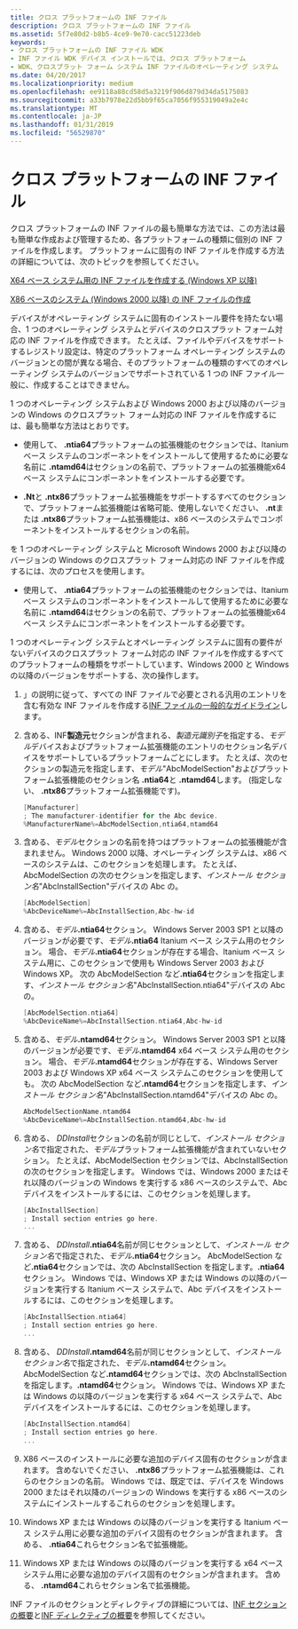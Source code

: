 ```yaml
---
title: クロス プラットフォームの INF ファイル
description: クロス プラットフォームの INF ファイル
ms.assetid: 5f7e80d2-b8b5-4ce9-9e70-cacc51223deb
keywords:
- クロス プラットフォームの INF ファイル WDK
- INF ファイル WDK デバイス インストールでは、クロス プラットフォーム
- WDK、クロスプラット フォーム システム INF ファイルのオペレーティング システム
ms.date: 04/20/2017
ms.localizationpriority: medium
ms.openlocfilehash: ee9118a88cd58d5a3219f906d879d34da5175083
ms.sourcegitcommit: a33b7978e22d5bb9f65ca7056f955319049a2e4c
ms.translationtype: MT
ms.contentlocale: ja-JP
ms.lasthandoff: 01/31/2019
ms.locfileid: "56529870"
---
```

# <a name="cross-platform-inf-files"></a>クロス プラットフォームの INF ファイル


クロス プラットフォームの INF ファイルの最も簡単な方法では、この方法は最も簡単な作成および管理するため、各プラットフォームの種類に個別の INF ファイルを作成します。 プラットフォームに固有の INF ファイルを作成する方法の詳細については、次のトピックを参照してください。

[X64 ベース システム用の INF ファイルを作成する (Windows XP 以降)](inf-file-platform-extensions-and-x64-based-systems.md#creating-inf-files-for-x64-based-systems--windows-xp-and-later-)

[X86 ベースのシステム (Windows 2000 以降) の INF ファイルの作成](inf-file-platform-extensions-and-x86-based-systems.md#creating-inf-files-for-x86-based-systems--windows-2000-and-later-)

デバイスがオペレーティング システムに固有のインストール要件を持たない場合、1 つのオペレーティング システムとデバイスのクロスプラット フォーム対応の INF ファイルを作成できます。 たとえば、ファイルやデバイスをサポートするレジストリ設定は、特定のプラットフォーム オペレーティング システムのバージョンとの間が異なる場合、そのプラットフォームの種類のすべてのオペレーティング システムのバージョンでサポートされている 1 つの INF ファイル一般に、作成することはできません。

1 つのオペレーティング システムおよび Windows 2000 および以降のバージョンの Windows のクロスプラット フォーム対応の INF ファイルを作成するには、最も簡単な方法はとおりです。

-   使用して、 **.ntia64**プラットフォームの拡張機能のセクションでは、Itanium ベース システムのコンポーネントをインストールして使用するために必要な名前に **.ntamd64**はセクションの名前で、プラットフォームの拡張機能x64 ベース システムにコンポーネントをインストールする必要です。

-   **.Nt**と **.ntx86**プラットフォーム拡張機能をサポートするすべてのセクションで、プラットフォーム拡張機能は省略可能、使用しないでください、 **.nt**または **.ntx86**プラットフォーム拡張機能は、x86 ベースのシステムでコンポーネントをインストールするセクションの名前。

を 1 つのオペレーティング システムと Microsoft Windows 2000 および以降のバージョンの Windows のクロスプラット フォーム対応の INF ファイルを作成するには、次のプロセスを使用します。

-   使用して、 **.ntia64**プラットフォームの拡張機能のセクションでは、Itanium ベース システムのコンポーネントをインストールして使用するために必要な名前に **.ntamd64**はセクションの名前で、プラットフォームの拡張機能x64 ベース システムにコンポーネントをインストールする必要です。

1 つのオペレーティング システムとオペレーティング システムに固有の要件がないデバイスのクロスプラット フォーム対応の INF ファイルを作成するすべてのプラットフォームの種類をサポートしています、Windows 2000 と Windows の以降のバージョンをサポートする、次の操作します。

1. 」の説明に従って、すべての INF ファイルで必要とされる汎用のエントリを含む有効な INF ファイルを作成する[INF ファイルの一般的なガイドライン](general-guidelines-for-inf-files.md)します。

2. 含める、INF**製造元**セクションが含まれる、*製造元識別子*を指定する、*モデル*デバイスおよびプラットフォーム拡張機能のエントリのセクション名デバイスをサポートしているプラットフォームごとにします。 たとえば、次のセクションの製造元を指定します、*モデル*"AbcModelSection"およびプラットフォーム拡張機能のセクション名 **.ntia64**と **.ntamd64**します。 (指定しない、 **.ntx86**プラットフォーム拡張機能です)。

   ```cpp
   [Manufacturer]
   ; The manufacturer-identifier for the Abc device.
   %ManufacturerName%=AbcModelSection,ntia64,ntamd64
   ```

3. 含める、*モデル*セクションの名前を持つはプラットフォームの拡張機能が含まれません。 Windows 2000 以降、オペレーティング システムは、x86 ベースのシステムは、このセクションを処理します。 たとえば、AbcModelSection の次のセクションを指定します、*インストール セクション名*"AbcInstallSection"デバイスの Abc の。

   ```cpp
   [AbcModelSection]
   %AbcDeviceName%=AbcInstallSection,Abc-hw-id
   ```

4. 含める、<em>モデル</em>**.ntia64**セクション。 Windows Server 2003 SP1 と以降のバージョンが必要です、<em>モデル</em>**.ntia64** Itanium ベース システム用のセクション。 場合、<em>モデル</em>**.ntia64**セクションが存在する場合、Itanium ベース システム用に、このセクションで使用も Windows Server 2003 および Windows XP。 次の AbcModelSection など<strong>.ntia64</strong>セクションを指定します、*インストール セクション名*"AbcInstallSection.ntia64"デバイスの Abc の。

   ```cpp
   [AbcModelSection.ntia64]
   %AbcDeviceName%=AbcInstallSection.ntia64,Abc-hw-id
   ```

5. 含める、<em>モデル</em>**.ntamd64**セクション。 Windows Server 2003 SP1 と以降のバージョンが必要です、<em>モデル</em>**.ntamd64** x64 ベース システム用のセクション。 場合、<em>モデル</em>**.ntamd64**セクションが存在する、Windows Server 2003 および Windows XP x64 ベース システムこのセクションを使用しても。 次の AbcModelSection など<strong>.ntamd64</strong>セクションを指定します、*インストール セクション名*"AbcInstallSection.ntamd64"デバイスの Abc の。

   ```cpp
   AbcModelSectionName.ntamd64
   %AbcDeviceName%=AbcInstallSection.ntamd64,Abc-hw-id
   ```

6. 含める、 *DDInstall*セクションの名前が同じとして、*インストール セクション名*で指定された、*モデル*プラットフォーム拡張機能が含まれていないセクション。 たとえば、AbcModelSection セクションでは、AbcInstallSection の次のセクションを指定します。 Windows では、Windows 2000 またはそれ以降のバージョンの Windows を実行する x86 ベースのシステムで、Abc デバイスをインストールするには、このセクションを処理します。

   ```cpp
   [AbcInstallSection]
   ; Install section entries go here.
   ...
   ```

7. 含める、 <em>DDInstall</em>**.ntia64**名前が同じセクションとして、*インストール セクション名*で指定された、<em>モデル</em>**.ntia64**セクション。 AbcModelSection など<strong>.ntia64</strong>セクションでは、次の AbcInstallSection を指定します。<strong>.ntia64</strong>セクション。 Windows では、Windows XP または Windows の以降のバージョンを実行する Itanium ベース システムで、Abc デバイスをインストールするには、このセクションを処理します。

   ```cpp
   [AbcInstallSection.ntia64]
   ; Install section entries go here.
   ...
   ```

8. 含める、 <em>DDInstall</em>**.ntamd64**名前が同じセクションとして、*インストール セクション名*で指定された、<em>モデル</em>**.ntamd64**セクション。 AbcModelSection など<strong>.ntamd64</strong>セクションでは、次の AbcInstallSection を指定します。<strong>.ntamd64</strong>セクション。 Windows では、Windows XP または Windows の以降のバージョンを実行する x64 ベース システムで、Abc デバイスをインストールするには、このセクションを処理します。

   ```cpp
   [AbcInstallSection.ntamd64]
   ; Install section entries go here.
   ...
   ```

9. X86 ベースのインストールに必要な追加のデバイス固有のセクションが含まれます。 含めないでください、 **.ntx86**プラットフォーム拡張機能は、これらのセクションの名前。 Windows では、既定では、デバイスを Windows 2000 またはそれ以降のバージョンの Windows を実行する x86 ベースのシステムにインストールするこれらのセクションを処理します。

10. Windows XP または Windows の以降のバージョンを実行する Itanium ベース システム用に必要な追加のデバイス固有のセクションが含まれます。 含める、 **.ntia64**これらセクション名で拡張機能。

11. Windows XP または Windows の以降のバージョンを実行する x64 ベース システム用に必要な追加のデバイス固有のセクションが含まれます。 含める、 **.ntamd64**これらセクション名で拡張機能。

INF ファイルのセクションとディレクティブの詳細については、[INF セクションの概要](summary-of-inf-sections.md)と[INF ディレクティブの概要](summary-of-inf-directives.md)を参照してください。

 

 





